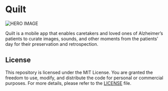 # Quilt

![HERO IMAGE](https://github.com/user-attachments/assets/bd8b8932-ca8a-43e6-a0b9-cfba9ab43cb9)


Quilt is a mobile app that enables caretakers and loved ones of Alzheimer’s patients to curate images, sounds, and other moments from the patients’ day for their preservation and retrospection.

## License

This repository is licensed under the MIT License. You are granted the freedom to use, modify, and distribute the code for personal or commercial purposes. For more details, please refer to the [LICENSE](https://github.com/abdeliibrahim/quilt/main/LICENSE) file.
